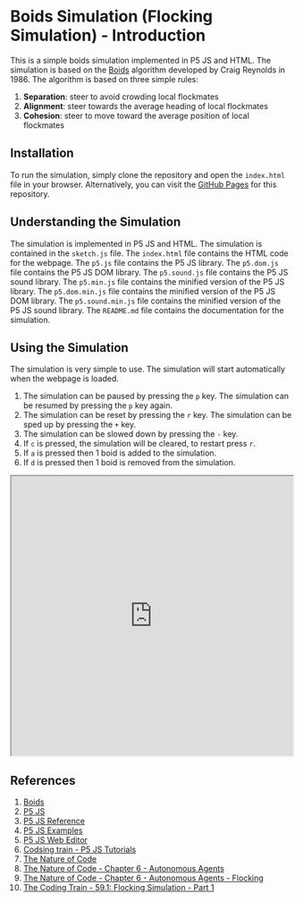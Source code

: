 # Boids Simulation (Flocking Simulation) - Introduction

This is a simple boids simulation implemented in P5 JS and HTML. The simulation is based on the [Boids](https://en.wikipedia.org/wiki/Boids) algorithm developed by Craig Reynolds in 1986. The algorithm is based on three simple rules:

1. **Separation**: steer to avoid crowding local flockmates
2. **Alignment**: steer towards the average heading of local flockmates
3. **Cohesion**: steer to move toward the average position of local flockmates

## Installation

To run the simulation, simply clone the repository and open the `index.html` file in your browser. Alternatively, you can visit the [GitHub Pages](ttps://ghostscypher.github.io/boids_simulation/src/index.html) for this repository.

## Understanding the Simulation

The simulation is implemented in P5 JS and HTML. The simulation is contained in the `sketch.js` file. The `index.html` file contains the HTML code for the webpage. The `p5.js` file contains the P5 JS library. The `p5.dom.js` file contains the P5 JS DOM library. The `p5.sound.js` file contains the P5 JS sound library. The `p5.min.js` file contains the minified version of the P5 JS library. The `p5.dom.min.js` file contains the minified version of the P5 JS DOM library. The `p5.sound.min.js` file contains the minified version of the P5 JS sound library. The `README.md` file contains the documentation for the simulation.

## Using the Simulation

The simulation is very simple to use. The simulation will start automatically when the webpage is loaded.

1. The simulation can be paused by pressing the `p` key. The simulation can be resumed by pressing the `p` key again.
2. The simulation can be reset by pressing the `r` key. The simulation can be sped up by pressing the `+` key.
3. The simulation can be slowed down by pressing the `-` key.
4. If `c` is pressed, the simulation will be cleared, to restart press `r`.
5. If `a` is pressed then 1 boid is added to the simulation.
6. If `d` is pressed then 1 boid is removed from the simulation.

<iframe src="https://ghostscypher.github.io/boids_simulation/src/index.html" title="Boids Simulation" width="100%" height="500px"></iframe>

## References

1. [Boids](https://en.wikipedia.org/wiki/Boids)
2. [P5 JS](https://p5js.org/)
3. [P5 JS Reference](https://p5js.org/reference/)
4. [P5 JS Examples](https://p5js.org/examples/)
5. [P5 JS Web Editor](https://editor.p5js.org/)
6. [Codsing train - P5 JS Tutorials](https://www.youtube.com/user/shiffman/playlists?view=50&sort=dd&shelf_id=14)
7. [The Nature of Code](https://natureofcode.com/)
8. [The Nature of Code - Chapter 6 - Autonomous Agents](https://natureofcode.com/book/chapter-6-autonomous-agents/)
9. [The Nature of Code - Chapter 6 - Autonomous Agents - Flocking](https://natureofcode.com/book/chapter-6-autonomous-agents/#66-flocking)
10. [The Coding Train - 59.1: Flocking Simulation - Part 1](https://www.youtube.com/watch?v=mhjuuHl6qHM)